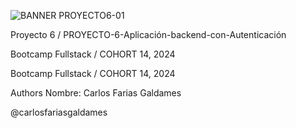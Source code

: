 
![BANNER PROYECTO6-01](https://github.com/user-attachments/assets/69b3c446-fbcd-494c-a1a5-c8fe609daea1)


Proyecto 6 / PROYECTO-6-Aplicación-backend-con-Autenticación


Bootcamp Fullstack / COHORT 14, 2024



Bootcamp Fullstack / COHORT 14, 2024

Authors
Nombre: Carlos Farias Galdames

@carlosfariasgaldames

